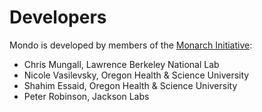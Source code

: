 ---
---
# Developers

Mondo is developed by members of the [Monarch Initiative](https://monarchinitiative.org/):

- Chris Mungall, Lawrence Berkeley National Lab
- Nicole Vasilevsky, Oregon Health & Science University
- Shahim Essaid, Oregon Health & Science University
- Peter Robinson, Jackson Labs

